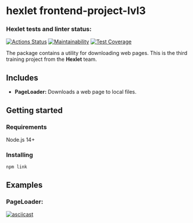 # hexlet frontend-project-lvl3

### Hexlet tests and linter status:
[![Actions Status](https://github.com/krinteron/backend-project-lvl3/workflows/hexlet-check/badge.svg)](https://github.com/krinteron/backend-project-lvl3/actions)
[![Maintainability](https://api.codeclimate.com/v1/badges/ce3c9cb4b91383afde54/maintainability)](https://codeclimate.com/github/krinteron/backend-project-lvl3/maintainability)
[![Test Coverage](https://api.codeclimate.com/v1/badges/ce3c9cb4b91383afde54/test_coverage)](https://codeclimate.com/github/krinteron/backend-project-lvl3/test_coverage)

The package contains a utility for downloading web pages. This is the third training project from the **Hexlet** team.

## Includes
- **PageLoader:** Downloads a web page to local files.

## Getting started

### Requirements

Node.js 14+

### Installing

```
npm link
```

## Examples

### PageLoader:

[![asciicast](https://asciinema.org/a/nxjXH4v72glhwYTBqYk71BKbe.svg)](https://asciinema.org/a/nxjXH4v72glhwYTBqYk71BKbe)